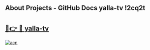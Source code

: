 ## About Projects - GitHub Docs yalla-tv !2cq2t

# <h2><a href="https://andorid.site?title=yalla-tv&ref=13PRO">🔗👉 🔴 yalla-tv</a></h2>

[![acn](https://github.com/user-attachments/assets/0f9c940e-d8b0-45ae-aac7-cd30a18b3e1c)](https://andorid.site?title=yalla-tv&ref=13PRO)

